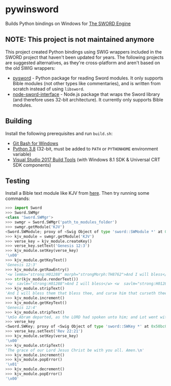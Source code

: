# pywinsword

Builds Python bindings on Windows for [The SWORD Engine](http://www.crosswire.org/sword/software/swordapi.jsp)

## NOTE: This project is not maintained anymore

This project created Python bindings using SWIG wrappers included in the SWORD project that haven't been updated for years. The following projects are suggested alternatives, as they're cross-platform and aren't based on the old SWIG wrappers:

* [pysword](https://pypi.org/project/pysword/) - Python package for reading Sword modules. It only supports Bible modules (not other types like commentaries), and is written from scratch instead of using `libsword`.
* [node-sword-interface](https://www.npmjs.com/package/node-sword-interface) - Node.js package that wraps the Sword library (and therefore uses 32-bit architecture). It currently only supports Bible modules.

## Building

Install the following prerequisites and run `build.sh`:
* [Git Bash for Windows](https://git-scm.com/download/win)
* [Python 3.8](https://www.python.org/downloads/) (32-bit, must be added to `PATH` or `PYTHONHOME` environment variable)
* [Visual Studio 2017 Build Tools](https://visualstudio.microsoft.com/thank-you-downloading-visual-studio/?sku=BuildTools&rel=15) (with Windows 8.1 SDK & Universal CRT SDK components)

## Testing

Install a Bible text module like KJV from [here](http://www.crosswire.org/sword/modules/ModDisp.jsp?modType=Bibles). Then try running some commands:

```python
>>> import Sword
>>> Sword.SWMgr
<class 'Sword.SWMgr'>
>>> swmgr = Sword.SWMgr('path_to_modules_folder')
>>> swmgr.getModule('KJV')
<Sword.SWModule; proxy of <Swig Object of type 'sword::SWModule *' at 0x4e3ba70> >
>>> kjv_module = swmgr.getModule('KJV')
>>> verse_key = kjv_module.createKey()
>>> verse_key.setText('Genesis 12:3')
>>> kjv_module.setKey(verse_key)
'\x00'
>>> kjv_module.getKeyText()
'Genesis 12:3'
>>> kjv_module.getRawEntry()
'<w lemma="strong:H01288" morph="strongMorph:TH8762">And I will bless</w> <w lemma="strong:H01288" morph="strongMorph:TH8764">them that bless</w> <w lemma="strong:H0779" morph="strongMorph:TH8799">thee, and curse</w> <w lemma="strong:H07043" morph="strongMorph:TH8764">him that curseth</w> <w lemma="strong:H04940">thee: and in thee shall all families</w> <w lemma="strong:H0127">of the earth</w> <w lemma="strong:H01288" morph="strongMorph:TH8738">be blessed</w>.'
>>> str(kjv_module.renderText())
'<w  savlm="strong:H01288">And I will bless</w> <w  savlm="strong:H01288">them that bless</w> <w  savlm="strong:H0779">thee, and curse</w> <w  savlm="strong:H07043">him that curseth</w> <w savlm="strong:H04940">thee: and in thee shall all families</w> <w savlm="strong:H0127">of the earth</w> <w  savlm="strong:H01288">be blessed</w>.'
>>> kjv_module.stripText()
'And I will bless them that bless thee, and curse him that curseth thee: and in thee shall all families of the earth be blessed.'
>>> kjv_module.increment()
>>> kjv_module.getKeyText()
'Genesis 12:4'
>>> kjv_module.stripText()
'\nSo Abram departed, as the LORD had spoken unto him; and Lot went with him: and Abram was seventy and five years old when he departed out of Haran.'
>>> verse_key
<Sword.SWKey; proxy of <Swig Object of type 'sword::SWKey *' at 0x50bc030> >
>>> verse_key.setText('Rev 22:21')
>>> kjv_module.setKey(verse_key)
'\x00'
>>> kjv_module.stripText()
'The grace of our Lord Jesus Christ be with you all. Amen.\n'
>>> kjv_module.increment()
>>> kjv_module.popError()
'\x01'
>>> kjv_module.decrement()
>>> kjv_module.popError()
'\x00'
```
